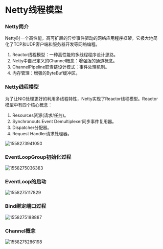 # Netty线程模型

### Netty简介

Netty时一个高性能，高可扩展的异步事件驱动的网络应用程序框架，它极大地简化了TCP和UDP客户端和服务器开发等网络编程。

1. Reactor线程模型：一种高性能的多线程程序设计思路。
2. Netty中自己定义的Channel概念：增强版的通道概念。
3. ChannelPipeline职责链设计模式：事件处理机制。
4. 内存管理：增强的ByteBuf缓冲区。

### Netty线程模型

为了让NIO处理更好的利用多线程特性，Netty实现了Reactor线程模型。Reactor模型中有四个核心概念：

1. Resources资源(请求/任务)。
2. Synchronouts Event Demultiplexer同步事件复用器。
3. Dispatcher分配器。
4. Request Handler请求处理器。

![1558273941050](C:\Users\zhu\AppData\Roaming\Typora\typora-user-images\1558273941050.png)

### EventLoopGroup初始化过程

![1558275036383](C:\Users\zhu\AppData\Roaming\Typora\typora-user-images\1558275036383.png)

### EventLoop的启动

![1558275117829](C:\Users\zhu\AppData\Roaming\Typora\typora-user-images\1558275117829.png)

### Bind绑定端口过程

![1558275188887](C:\Users\zhu\AppData\Roaming\Typora\typora-user-images\1558275188887.png)

### Channel概念

![1558275286198](C:\Users\zhu\AppData\Roaming\Typora\typora-user-images\1558275286198.png)











